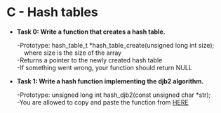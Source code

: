 <h1>C - Hash tables</h1>
<ul>
  <p><b> <li>Task 0: Write a function that creates a hash table. </li></b></p>
<p>
-Prototype: hash_table_t *hash_table_create(unsigned long int size);<br>
 &nbsp;&nbsp;&nbsp;&nbsp;where size is the size of the array<br>
-Returns a pointer to the newly created hash table<br>
-If something went wrong, your function should return NULL<br>
</p>
    <p><b> <li>Task 1: Write a hash function implementing the djb2 algorithm. </li></b></p>
<p>
-Prototype: unsigned long int hash_djb2(const unsigned char *str);<br>
-You are allowed to copy and paste the function from <A HREF="https://gist.github.com/papamuziko/7bb52dfbb859fdffc4bd0f95b76f71e8"> HERE </A><br>
</p>
